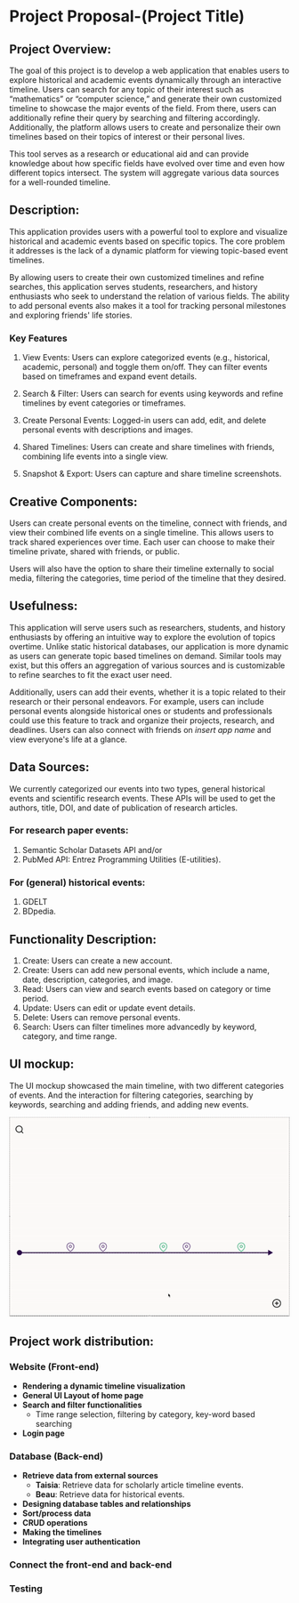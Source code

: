 # Project Proposal-(Project Title)

## Project Overview:

The goal of this project is to develop a web application that enables users to explore historical and academic events dynamically through an interactive timeline. Users can search for any topic of their interest such as “mathematics” or “computer science,” and generate their own customized timeline to showcase the major events of the field. From there, users can additionally refine their query by searching and filtering accordingly. Additionally, the platform allows users to create and personalize their own timelines based on their topics of interest or their personal lives. 

This tool serves as a research or educational aid and can provide knowledge about how specific fields have evolved over time and even how different topics intersect. The system will aggregate various data sources for a well-rounded timeline.

## Description:

This application provides users with a powerful tool to explore and visualize historical and academic events based on specific topics. The core problem it addresses is the lack of a dynamic platform for viewing topic-based event timelines.

By allowing users to create their own customized timelines and refine searches, this application serves students, researchers, and history enthusiasts who seek to understand the relation of various fields. The ability to add personal events also makes it a tool for tracking personal milestones and exploring friends' life stories.

### Key Features ###

1. View Events: Users can explore categorized events (e.g., historical, academic, personal) and toggle them on/off. They can filter events based on timeframes and expand event details.

2. Search & Filter: Users can search for events using keywords and refine timelines by event categories or timeframes.

3. Create Personal Events: Logged-in users can add, edit, and delete personal events with descriptions and images.

4. Shared Timelines: Users can create and share timelines with friends, combining life events into a single view.

5. Snapshot & Export: Users can capture and share timeline screenshots.
   
## Creative Components:

Users can create personal events on the timeline, connect with friends, and view their combined life events on a single timeline. This allows users to track shared experiences over time. Each user can choose to make their timeline private, shared with friends, or public. 

Users will also have the option to share their timeline externally to social media, filtering the categories, time period of the timeline that they desired.

## Usefulness:

This application will serve users such as researchers, students, and history enthusiasts by offering an intuitive way to explore the evolution of topics overtime. Unlike static historical databases, our application is more dynamic as users can generate topic based timelines on demand. Similar tools may exist, but this offers an aggregation of various sources and is customizable to refine searches to fit the exact user need.  

Additionally, users can add their events, whether it is a topic related to their research or their personal endeavors. For example, users can include personal events alongside historical ones or students and professionals could use this feature to track and organize their projects, research, and deadlines. Users can also connect with friends on *insert app name* and view everyone's life at a glance.
## Data Sources:

We currently categorized our events into two types, general historical events and scientific research events. These APIs will be used to get the authors, title, DOI, and date of publication of research articles.

### For research paper events: ###
1. Semantic Scholar Datasets API and/or
2. PubMed API: Entrez Programming Utilities (E-utilities). 
### For (general) historical events: ###
1. GDELT
2. BDpedia.

## Functionality Description:

1. Create: Users can create a new account.
2. Create: Users can add new personal events, which include a name, date, description, categories, and image.
3. Read: Users can view and search events based on category or time period.
4. Update: Users can edit or update event details.
5. Delete: Users can remove personal events.
6. Search: Users can filter timelines more advancedly by keyword, category, and time range.

## UI mockup:

The UI mockup showcased the main timeline, with two different categories of events. And the interaction for filtering categories, searching by keywords, searching and adding friends, and adding new events.

![Timeline Demo](UI_MockUp.gif)

## Project work distribution:
### **Website (Front-end)**
- **Rendering a dynamic timeline visualization**
- **General UI Layout of home page**
- **Search and filter functionalities**
  - Time range selection, filtering by category, key-word based searching
- **Login page**

### **Database (Back-end)**
- **Retrieve data from external sources**
  - **Taisia**: Retrieve data for scholarly article timeline events.
  - **Beau**: Retrieve data for historical events.
- **Designing database tables and relationships**
- **Sort/process data**
- **CRUD operations**
- **Making the timelines**
- **Integrating user authentication**
### **Connect the front-end and back-end**
### **Testing**

